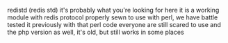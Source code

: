 redistd (redis std) it's probably what you're looking for here
it is a working module with redis protocol
properly sewn to use with perl, we have battle
tested it previously with that perl code 
everyone are still scared to use and the php version as well,
it's old, but still works in some places 

